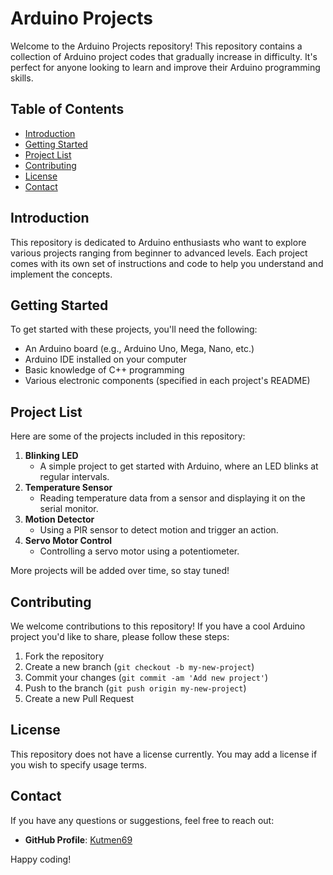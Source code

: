 # Arduino Projects

Welcome to the Arduino Projects repository! This repository contains a collection of Arduino project codes that gradually increase in difficulty. It's perfect for anyone looking to learn and improve their Arduino programming skills.

## Table of Contents

- [Introduction](#introduction)
- [Getting Started](#getting-started)
- [Project List](#project-list)
- [Contributing](#contributing)
- [License](#license)
- [Contact](#contact)

## Introduction

This repository is dedicated to Arduino enthusiasts who want to explore various projects ranging from beginner to advanced levels. Each project comes with its own set of instructions and code to help you understand and implement the concepts.

## Getting Started

To get started with these projects, you'll need the following:

- An Arduino board (e.g., Arduino Uno, Mega, Nano, etc.)
- Arduino IDE installed on your computer
- Basic knowledge of C++ programming
- Various electronic components (specified in each project's README)

## Project List

Here are some of the projects included in this repository:

1. **Blinking LED**
   - A simple project to get started with Arduino, where an LED blinks at regular intervals.
2. **Temperature Sensor**
   - Reading temperature data from a sensor and displaying it on the serial monitor.
3. **Motion Detector**
   - Using a PIR sensor to detect motion and trigger an action.
4. **Servo Motor Control**
   - Controlling a servo motor using a potentiometer.

More projects will be added over time, so stay tuned!

## Contributing

We welcome contributions to this repository! If you have a cool Arduino project you'd like to share, please follow these steps:

1. Fork the repository
2. Create a new branch (`git checkout -b my-new-project`)
3. Commit your changes (`git commit -am 'Add new project'`)
4. Push to the branch (`git push origin my-new-project`)
5. Create a new Pull Request

## License

This repository does not have a license currently. You may add a license if you wish to specify usage terms.

## Contact

If you have any questions or suggestions, feel free to reach out:

- **GitHub Profile**: [Kutmen69](https://github.com/Kutmen69)

Happy coding!